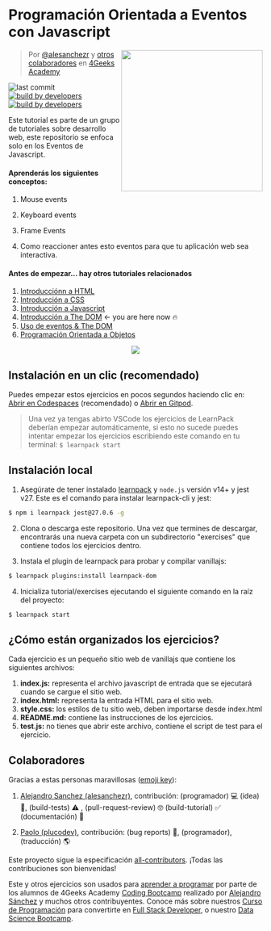 # Programación Orientada a Eventos con Javascript
<!-- hide -->
<a href="https://www.4geeksacademy.co"><img height="280" align="right" src="https://github.com/4GeeksAcademy/javascript-events-tutorial-exercises/blob/master/.learn/assets/badge.svg?raw=true"></a>

> Por [@alesanchezr](https://twitter.com/alesanchezr) y [otros colaboradores](https://github.com/4GeeksAcademy/javascript-events-tutorial-exercises/graphs/contributors) en [4Geeks Academy](https://4geeksacademy.co/)

![last commit](https://img.shields.io/github/last-commit/4geeksacademy/javascript-arrays-exercises-tutorial)
[![build by developers](https://img.shields.io/badge/build_by-Developers-blue)](https://breatheco.de)
[![build by developers](https://img.shields.io/twitter/follow/4geeksacademy?style=social&logo=twitter)](https://twitter.com/4geeksacademy)

Este tutorial es parte de un grupo de tutoriales sobre desarrollo web, este repositorio se enfoca solo en los Eventos de Javascript.
<!-- endhide -->
#### Aprenderás los siguientes conceptos:

1. Mouse events

2. Keyboard events

3. Frame Events

4. Como reaccioner antes esto eventos para que tu aplicación web sea interactiva.

<!-- hide -->
#### Antes de empezar... hay otros tutoriales relacionados

1. [Introducciónn a HTML](https://github.com/4GeeksAcademy/html-tutorial-exercises-course)
2. [Introducción a CSS](https://github.com/4GeeksAcademy/css-tutorial-exercises-course)
3. [Introducción a Javascript](https://github.com/4GeeksAcademy/javascript-beginner-exercises-tutorial)
4. [Introducción a The DOM](https://github.com/4GeeksAcademy/javascript-dom-tutorial-exercises) ← you are here now 🔥
5. [Uso de eventos & The DOM](https://github.com/4GeeksAcademy/javascript-events-tutorial-exercises)
6. [Programación Orientada a Objetos](https://github.com/4GeeksAcademy/object-oriented-javascript-tutorial-exercises)

<p align="center">
  <img src="https://raw.githubusercontent.com/4GeeksAcademy/react-exercises/master/preview.gif">
</p>
<!-- endhide -->

## Instalación en un clic (recomendado)

Puedes empezar estos ejercicios en pocos segundos haciendo clic en: [Abrir en Codespaces](https://codespaces.new/?repo=4GeeksAcademy/css-layouts-tutorial-exercises) (recomendado) o [Abrir en Gitpod](https://gitpod.io#https://github.com/4GeeksAcademy/css-layouts-tutorial-exercises.git).

> Una vez ya tengas abirto VSCode los ejercicios de LearnPack deberían empezar automáticamente, si esto no sucede puedes intentar empezar los ejercicios escribiendo este comando en tu terminal: `$ learnpack start`

## Instalación local

1) Asegúrate de tener instalado [learnpack](https://github.com/learnpack/learnpack-cli) y `node.js` versión v14+ y jest v27. Este es el comando para instalar learnpack-cli y jest:

```sh
$ npm i learnpack jest@27.0.6 -g
```

2) Clona o descarga este repositorio. Una vez que termines de descargar, encontrarás una nueva carpeta con un subdirectorio "exercises" que contiene todos los ejercicios dentro.

3) Instala el plugin de learnpack para probar y compilar vanillajs:

```sh
$ learnpack plugins:install learnpack-dom
```

4) Inicializa tutorial/exercises ejecutando el siguiente comando en la raíz del proyecto:

```sh
$ learnpack start
```

## ¿Cómo están organizados los ejercicios?

Cada ejercicio es un pequeño sitio web de vanillajs que contiene los siguientes archivos:

1. **index.js:** representa el archivo javascript de entrada que se ejecutará cuando se cargue el sitio web.
1. **index.html:** representa la entrada HTML para el sitio web.
1. **style.css:** los estilos de tu sitio web, deben importarse desde index.html
2. **README.md:** contiene las instrucciones de los ejercicios.
3. **test.js:** no tienes que abrir este archivo, contiene el script de test para el ejercicio.

## Colaboradores
 
Gracias a estas personas maravillosas ([emoji key](https://github.com/kentcdodds/all-contributors#emoji-key)):

1. [Alejandro Sanchez (alesanchezr)](https://github.com/alesanchezr), contribución: (programador) 💻 (idea) 🤔, (build-tests) ⚠️ , (pull-request-review) 🤓 (build-tutorial) ✅ (documentación) 📖

2. [Paolo (plucodev)](https://github.com/plucodev), contribución: (bug reports) 🐛, (programador), (traducción) 🌎

Este proyecto sigue la especificación [all-contributors](https://github.com/kentcdodds/all-contributors). ¡Todas las contribuciones son bienvenidas!

Este y otros ejercicios son usados para [aprender a programar](https://4geeksacademy.com/es/aprender-a-programar/aprender-a-programar-desde-cero) por parte de los alumnos de 4Geeks Academy [Coding Bootcamp](https://4geeksacademy.com/us/coding-bootcamp) realizado por [Alejandro Sánchez](https://twitter.com/alesanchezr) y muchos otros contribuyentes. Conoce más sobre nuestros [Curso de Programación](https://4geeksacademy.com/es/curso-de-programacion-desde-cero?lang=es) para convertirte en [Full Stack Developer](https://4geeksacademy.com/es/coding-bootcamps/desarrollador-full-stack/?lang=es), o nuestro [Data Science Bootcamp](https://4geeksacademy.com/es/coding-bootcamps/curso-datascience-machine-learning).
